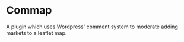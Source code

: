 # Commap

A plugin which uses Wordpress' comment system to moderate adding markets to a leaflet map.

